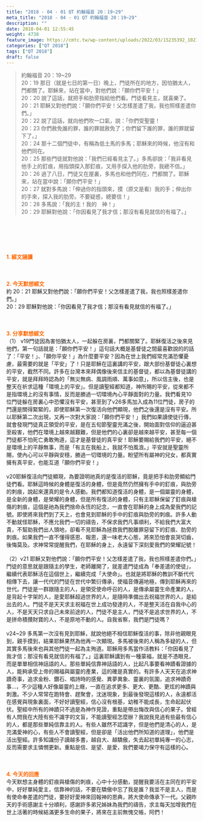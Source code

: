 ```yaml
---
title: "2018 - 04 - 01 QT 約翰福音 20：19~29"
meta_title: "2018 - 04 - 01 QT 約翰福音 20：19~29"
description: ""
date: 2018-04-01 12:55:45
weight: 4738
feature_image: https://cmtc.tw/wp-content/uploads/2022/03/15235392_10211799862337740_180693556567566654_o-1.webp
categories: ["QT 2018"]
tags: ["QT 2018"]
draft: false
---
```


<blockquote>約翰福音 20：19~29<br />
20：19 那日（就是七日的第一日）晚上，門徒所在的地方，因怕猶太人，門都關了。耶穌來，站在當中，對他們說：「願你們平安！」<br />
20：20 說了這話，就把手和肋旁指給他們看。門徒看見主，就喜樂了。<br />
20：21 耶穌又對他們說：「願你們平安！父怎樣差遣了我，我也照樣差遣你們。」<br />
20：22 說了這話，就向他們吹一口氣，說：「你們受聖靈！<br />
20：23 你們赦免誰的罪，誰的罪就赦免了；你們留下誰的罪，誰的罪就留下了。」<br />
20：24 那十二個門徒中，有稱為低土馬的多馬；耶穌來的時候，他沒有和他們同在。<br />
20：25 那些門徒就對他說：「我們已經看見主了。」多馬卻說：「我非看見他手上的釘痕，用指頭探入那釘痕，又用手探入他的肋旁，我總不信。」<br />
20：26 過了八日，門徒又在屋裏，多馬也和他們同在，門都關了。耶穌來，站在當中說：「願你們平安！」<br />
20：27 就對多馬說：「伸過你的指頭來，摸（原文是看）我的手；伸出你的手來，探入我的肋旁。不要疑惑，總要信！」<br />
20：28 多馬說：「我的主！我的　神！」<br />
20：29 耶穌對他說：「你因看見了我才信；那沒有看見就信的有福了。」</blockquote><br />
&nbsp;<br />
<br />
&nbsp;<br />
<br />
<span style="color: #ff6600;"><strong>1. </strong><strong>經文誦讀</strong></span><br />
<br />
<span style="color: #ff6600;"><strong> </strong></span><br />
<br />
<span style="color: #ff6600;"><strong>2. 今天默想</strong><strong>經文<br />
</strong></span>約 20：21 耶穌又對他們說：「願你們平安！父怎樣差遣了我，我也照樣差遣你們。」<br />
20：29 耶穌對他說：「你因看見了我才信；那沒有看見就信的有福了。」<br />
<br />
&nbsp;<br />
<br />
<span style="color: #ff6600;"><strong>3. 分享默想經文<br />
</strong></span>（1） v19門徒因為害怕猶太人，一起躲在房裏，門都關緊了。耶穌復活之後來見他們，第一句話就是：「願你們平安！」這句話大概是基督徒之間最喜歡說的的話了：「平安！」、「願你平安！」為什麼要平安？因為在世上我們經常充滿恐懼憂慮，最需要的就是「平安」了！只是耶穌在這裏講的平安，跟大部份基督徒心裏想的平安，截然不同。許多在台灣本來拜偶像後來信主的基督徒，都以為基督徒講的平安，就是拜拜時認為的「無災無病、風調雨順、萬事如意」，所以信主後，也是整天在祈求這種「環境上的平安」。但是讀聖經都知道，神所賜的平安，從來都不是指環境上的沒有事情，反而是勝過一切環境內心平靜面對的力量。我們看見10位門徒躲在房裏心中恐懼沒有平安，甚至到了v26多馬加入成為11位門徒，房子的門還是關得緊緊的，即使耶穌第一次復活向他們顯現，他們之後還是沒有平安。所以耶穌第二次出現，又再一次對大家說：「願你們平安！」我們如果讀使徒行傳，就會發現門徒真正領受的平安，是在五旬節聖靈充滿之後，開始面對信仰的逼迫甚至殺害，他們在環境上越來越艱難，但是他們的心裏卻是越來越平安，甚至每一個門徒都不怕死亡勇敢殉道，這才是基督徒的真平安！耶穌要賜給我們的平安，絕不是環境上的平靜無事，而是「有主在我船上，我就不怕風浪。」平安就是聖靈所賜，使內心可以平靜與安穩，勝過一切環境的力量。盼望所有屬神的兒女，都真實擁有真平安，也能互道「願你們平安！」<br />
<br />
v20耶穌復活向門徒顯現，為要證明祂真的是復活的耶穌，竟是把手和肋旁顯給門徒們看。耶穌這時候的身體是復活的身體，但是竟然仍然擁有手中的釘痕，與肋旁的刺痕，說起來還真的是令人感動。我們都知道復活的身體，是一個屬靈的身體，是全新的身體，是榮耀的身體，但是所有復活的身體，只有主耶穌保留了釘痕與槍傷的刺痕，這個是祂為我們捨命永恆的記念，一直會在耶穌的身上成為愛我們的記號。即使將來我們到了天上，也會見到耶穌的手中的釘痕與肋旁的刺痕。許多人動不動就怪耶穌，不應允我們一切的禱告，不保求我們凡事順利，不給我們大富大貴，不幫助我們出人頭地，卻看不見耶穌為拯救我們脫離罪惡留下的釘痕、肋旁的刺痕。如果我們一直不懂得感恩、報恩，還一味老大心態，將來恐怕會哀哭切齒，後悔莫及。求神常常提醒我們，在耶穌的身上，永遠留下深刻愛我們的榮耀記號！<br />
<br />
（2）v21 耶穌又對他們說：「願你們平安！父怎樣差遣了我，我也照樣差遣你們。」門徒的意思就是跟隨主的學生，老師離開了，就差遣門徒成為「奉差遣的使徒」，繼續代表耶穌活在這個世上，繼續完成「大使命」。也就是將耶穌的教訓不斷代代相傳下去，讓一代代的門徒在世代中繁衍傳承，使福音傳遍地極，傳到耶穌再來的世代。門徒是一群跟隨主的人，是領受使命呼召的人，是傳承屬靈生命產業的人，是背起十字架的人，是愛耶穌超過世界的人，是隨時準備出去祝福世界的人，是給出去的人。門徒不是天天求主祝福在世上成功發達的人，不是整天活在自我中心的人，不是天天只求自己未來前途的人，門徒不是主人，門徒不是追求世界的人，不是拼命積攢財寶的人，不是原地不動的人。自我省察，我們是門徒嗎？<br />
<br />
v24~29 多馬第一次沒有見到耶穌，就說他絕不相信耶穌復活的事，除非他親眼見到，親手摸到，結果耶穌果然為他再一次顯現。多馬被後來的人稱為多疑的人，但其實多馬後來也與其他門徒一起為主殉道。耶穌用多馬當作活教料：「你因看見了我才信；那沒有看見就信的有福了。」這裏耶穌講到有一種蒙福，就是不憑眼見，而是單單相信神話語的人。那些單純信靠神話語的人，比起凡事要看神蹟看證據的人，能夠承受上帝的賜福與屬靈的產業，這的確是真實的。有許多人天天在追求神蹟奇事，追求金粉、鑽石、唱詩時的感覺、異夢異象、靈裏的氛圍，追求神蹟奇事…，不少這種人好像屬靈的上癮，一直在追求更多、更大、更酷、更炫的神蹟與刺激。不少人常常在跑特會、趕聚會，沈迷現象，到最後發現這樣的人，永遠都活在感覺與現象裏面，不好好讀聖經，信心沒有根基，幼稚不能成長，生命起起伏伏。聖經中所有的神蹟只不過是為神作見證，重點是帶出悔改與信心的果子。曾經有人問我在大陸有些不識字的文盲，不能讀聖經怎麼辦？我說我見過有些最有信心的人，都是那些單純信靠主的人。有些人雖然不認識字，但是他們是清心的人，是充滿愛神的心，有些人不會讀聖經，但是卻是「活出他們所知道的道理」，他們是活出聖經。許多知識份子讀越多書，越自大、越驕傲，失去起初單純專一的心志，反而需要求主憐憫更新。重點是信、是望、是愛，我們要竭力保守有這樣的心。<br />
<br />
&nbsp;<br />
<br />
<span style="color: #ff6600;"><strong>4. 今天的回應<br />
</strong></span>今天默想主身體的釘痕與槍傷的刺痕，心中十分感動，提醒我要活在主同在的平安中，好好單純愛主，信靠神的話，不要在驕傲中忘了我是誰？我並不是主人，而是有使命奉差遣的門徒，要好好愛神來回報神的恩典，將大使命傳承下一代。父親昨天的手術感謝主十分順利，感謝許多弟兄姊妹為我們的禱告，求主每天加增我們在世上活著的時候結滿更多生命的果子，將來在主前無愧交帳，阿們！<br />
<br />
&nbsp;
        